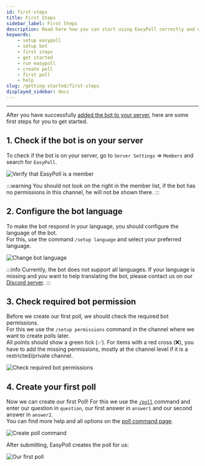 ```yaml
---
id: first-steps
title: First Steps
sidebar_label: First Steps
description: Read here how you can start using EasyPoll correctly and what you should know.
keywords:
    - setup easypoll
    - setup bot
    - first steps
    - get started
    - run easypoll
    - create poll
    - first poll
    - help
slug: /getting-started/first-steps
displayed_sidebar: docs
---
```


---

After you have successfully [added the bot to your server](/getting-started/add-bot-to-server.md), here are some first steps for you to get started.

## 1. Check if the bot is on your server
To check if the bot is on your server, go to `Server Settings` => `Members` and search for `EasyPoll`.

![Verify that EasyPoll is a member](/images/getting-started/first-steps/members-verify-easypoll.png)

:::warning
You should not look on the right in the member list, if the bot has no permissions in this channel, he will not be shown there.
:::

## 2. Configure the bot language
To make the bot respond in your language, you should configure the language of the bot.  
For this, use the command `/setup language` and select your preferred language.

![Change bot language](/images/getting-started/first-steps/change-bot-language.png)

:::info
Currently, the bot does not support all languages. If your language is missing and you want to help translating the bot, please contact us on our [Discord server](https://easypoll.bot/discord).
:::

## 3. Check required bot permission
Before we create our first poll, we should check the required bot permissions.  
For this we use the `/setup permissions` command in the channel where we want to create polls later.  
All points should show a green tick (&#9989;). For items with a red cross (&#10060;), you have to add the missing permissions, mostly at the channel level if it is a restricted/private channel.

![Check required bot permissions](/images/getting-started/first-steps/check-required-bot-permissions.png)

## 4. Create your first poll
Now we can create our first Poll! For this we use the [`/poll`](/commands/poll.md) command and enter our question in `question`, our first answer in `answer1` and our second answer in `answer2`.  
You can find more help and all options on the [poll command page](/commands/poll.md).

![Create poll command](/images/getting-started/first-steps/create-poll-command.png)

After submitting, EasyPoll creates the poll for us:

![Our first poll](/images/getting-started/first-steps/our-first-poll.png)